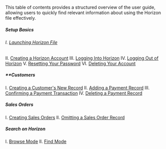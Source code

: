 
This table of contents provides a structured overview of the user guide, allowing users to quickly find relevant information about using the Horizon file effectively.

##### Setup Basics
###### I. [Launching Horizon File](Launching%20Horizon%20File.md)
II. [Creating a Horizon Account](Creating%20a%20Horizon%20Account.md)
III. [Logging Into Horizon](Logging%20Into%20Horizon.md)
IV. [Logging Out of Horizon](Logging%20Out%20of%20Horizon.md)
V. [Resetting Your Password](Resetting%20Your%20Password.md)
VI. [Deleting Your Account](Deleting%20Your%20Account.md)

##### **Customers 
I. [Creating a Customer's New Record](Creating%20a%20Customer's%20New%20Record.md)
II. [Adding a Payment Record](Adding%20a%20Payment%20Record.md)
III. [Confirming a Payment Transaction](Confirming%20a%20Payment%20Transaction.md)
IV. [Deleting a Payment Record](Deleting%20a%20Payment%20Record.md)

##### Sales Orders
I. [Creating Sales Orders](Creating%20Sales%20Orders.md)
II. [Omitting a Sales Order Record](Omitting%20a%20Sales%20Order%20Record.md)

##### Search on Horizon
I. [Browse Mode](Browse%20Mode.md)
II. [Find Mode](Find%20Mode.md)